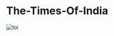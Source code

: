 # The-Times-Of-India
![toi](https://user-images.githubusercontent.com/95620054/155859284-48305f0d-8b4c-4620-b2fe-30a4f8525fbd.PNG)
